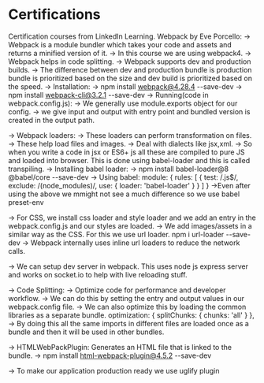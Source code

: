# Certifications
Certification courses from LinkedIn Learning.
Webpack by Eve Porcello:
-> Webpack is a module bundler which takes your code and assets and returns a minified version of it.
-> In this course we are using webpack4.
-> Webpack helps in code splitting.
-> Webpack supports dev and production builds.
-> The difference between dev and production bundle is production bundle is prioritized based on the size and dev build is prioritized based on the speed.
-> Installation:
    -> npm install webpack@4.28.4 --save-dev
    -> npm install webpack-cli@3.2.1 --save-dev
-> Running(code in webpack.config.js):
    -> We generally use module.exports object for our config.
    -> we give input and output with entry point and bundled version is created in the output path.
    
-> Webpack loaders:
    -> These loaders can perform transformation on files.
    -> These help load files and images.
    -> Deal with dialects like jsx,xml.
    -> So when you write a code in jsx or ES6+ js all these are compiled to pure JS and loaded into browser. This is done using babel-loader and this is called transpiling.
-> Installing babel loader:
    -> npm install babel-loader@8 @babel/core --save-dev
    -> Using babel:
        module: {
        rules: [
        {
            test: /\.js$/,
            exclude: /(node_modules)/,
            use: {
            loader: 'babel-loader'
            }
        }
        ]
        }
    ->Even after using the above we mmight not see a much difference so we use babel preset-env
    
-> For CSS, we install css loader and style loader and we add an entry in the webpack.config.js and our styles are loaded.
-> We add images/assets in a similar way as the CSS. For this we use url loader. npm i url-loader --save-dev 
-> Webpack internally uses inline url loaders to reduce the network calls.

-> We can setup dev server in webpack. This uses node js express server and works on socket.io to help with live reloading stuff.

-> Code Splitting:
    -> Optimize code for performance and developer workflow.
    -> We can do this by setting the entry and output values in our webpack.config file.
    -> We can also optimize this by loading the common libraries as a separate bundle.
    optimization: {
    splitChunks: {
      chunks: 'all'
    }
  },
  -> By doing this all the same imports in different files are loaded once as a bundle and then it will be used in other bundles.

-> HTMLWebPackPlugin: Generates an HTML file that is linked to the bundle.
-> npm install html-webpack-plugin@4.5.2 --save-dev

-> To make our application production ready we use uglify plugin